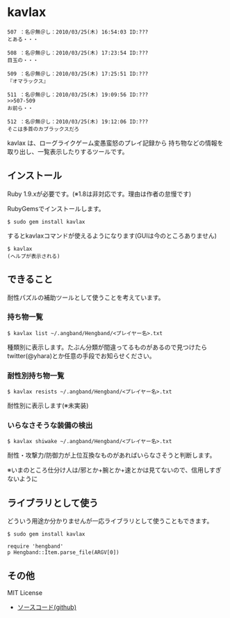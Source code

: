 kavlax
======

    507 ：名＠無＠し：2010/03/25(木) 16:54:03 ID:???
    とある・・・ 

    508 ：名＠無＠し：2010/03/25(木) 17:23:54 ID:???
    目玉の・・・ 

    509 ：名＠無＠し：2010/03/25(木) 17:25:51 ID:???
    『オマラックス』 

    511 ：名＠無＠し：2010/03/25(木) 19:09:56 ID:???
    >>507-509
    お前ら・・ 

    512 ：名＠無＠し：2010/03/25(木) 19:12:06 ID:???
    そこは多首のカブラックスだろ

kavlax は、ローグライクゲーム変愚蛮怒のプレイ記録から
持ち物などの情報を取り出し、一覧表示したりするツールです。

インストール
------------

Ruby 1.9.xが必要です。(※1.8は非対応です。理由は作者の怠慢です)

RubyGemsでインストールします。

    $ sudo gem install kavlax

するとkavlaxコマンドが使えるようになります(GUIは今のところありません)

    $ kavlax
    (ヘルプが表示される)

できること
---------

耐性パズルの補助ツールとして使うことを考えています。

### 持ち物一覧
    $ kavlax list ~/.angband/Hengband/<プレイヤー名>.txt

種類別に表示します。たぶん分類が間違ってるものがあるので見つけたら
twitter(@yhara)とか任意の手段でお知らせください。

### 耐性別持ち物一覧
    $ kavlax resists ~/.angband/Hengband/<プレイヤー名>.txt

耐性別に表示します(※未実装)

### いらなさそうな装備の検出
    $ kavlax shiwake ~/.angband/Hengband/<プレイヤー名>.txt

耐性・攻撃力/防御力が上位互換なものがあればいらなさそうと判断します。

※いまのところ仕分け人は/邪とか+腕とか+速とかは見てないので、信用しすぎないように

ライブラリとして使う
--------------------

どういう用途か分かりませんが一応ライブラリとして使うこともできます。

    $ sudo gem install kavlax

    require 'hengband'
    p Hengband::Item.parse_file(ARGV[0])

その他
-----
MIT License

  * [ソースコード(github)](http://github.com/yhara/kavlax)
